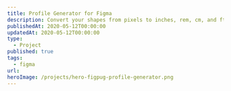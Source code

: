 ```yaml
---
title: Profile Generator for Figma
description: Convert your shapes from pixels to inches, rem, cm, and ft.
publishedAt: 2020-05-12T00:00:00
updatedAt: 2020-05-12T00:00:00
type:
  - Project
published: true
tags:
  - figma
url: 
heroImage: /projects/hero-figpug-profile-generator.png
---
```

